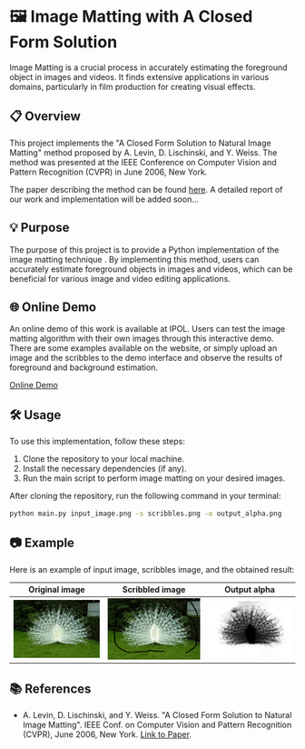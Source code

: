 # 🖼️ Image Matting with A Closed Form Solution 

Image Matting is a crucial process in accurately estimating the foreground object in images and videos. It finds extensive applications in various domains, particularly in film production for creating visual effects.

## 📋 Overview
This project implements the "A Closed Form Solution to Natural Image Matting" method proposed by A. Levin, D. Lischinski, and Y. Weiss. The method was presented at the IEEE Conference on Computer Vision and Pattern Recognition (CVPR) in June 2006, New York.

The paper describing the method can be found [here](https://people.csail.mit.edu/alevin/papers/Matting-Levin-Lischinski-Weiss-CVPR06.pdf).
A detailed report of our work and implementation will be added soon...

## 💡 Purpose
The purpose of this project is to provide a Python implementation of the image matting technique . By implementing this method, users can accurately estimate foreground objects in images and videos, which can be beneficial for various image and video editing applications.
## 🌐 Online Demo
An online demo of this work is available at IPOL. Users can test the image matting algorithm with their own images through this interactive demo. There are some examples available on the website, or simply upload an image and the scribbles to the demo interface and observe the results of foreground and background estimation.

[Online Demo]([https://example.com](https://ipolcore.ipol.im/demo/clientApp/demo.html?id=77777000489))
## 🛠️ Usage
To use this implementation, follow these steps:
1. Clone the repository to your local machine.
2. Install the necessary dependencies (if any).
3. Run the main script to perform image matting on your desired images.

After cloning the repository, run the following command in your terminal:

```bash
python main.py input_image.png -s scribbles.png -o output_alpha.png
```

## 📷 Example
Here is an example of input image, scribbles image, and the obtained result:


| Original image                           | Scribbled image                           | Output alpha                             | 
|------------------------------------------|-------------------------------------------|------------------------------------------|
| ![Original image](input.png)   | ![Scribbled image](scribles.png) | ![Output alpha](output.png) |





## 📚 References

- A. Levin, D. Lischinski, and Y. Weiss. "A Closed Form Solution to Natural Image Matting". IEEE Conf. on Computer Vision and Pattern Recognition (CVPR), June 2006, New York. [Link to Paper](https://people.csail.mit.edu/alevin/papers/Matting-Levin-Lischinski-Weiss-CVPR06.pdf).
